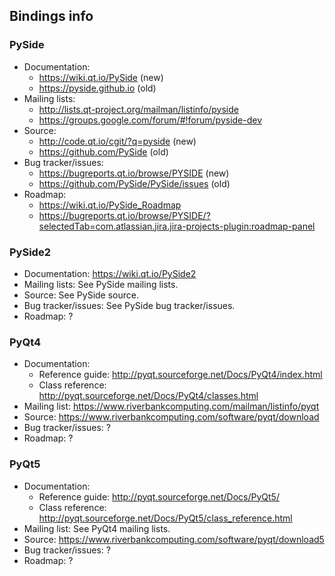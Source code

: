 ## Bindings info

### PySide

* Documentation:
  * https://wiki.qt.io/PySide (new)
  * https://pyside.github.io (old)
* Mailing lists:
  * http://lists.qt-project.org/mailman/listinfo/pyside
  * https://groups.google.com/forum/#!forum/pyside-dev
* Source:
  * http://code.qt.io/cgit/?q=pyside (new)
  * https://github.com/PySide (old)
* Bug tracker/issues:
  * https://bugreports.qt.io/browse/PYSIDE (new)
  * https://github.com/PySide/PySide/issues (old)
* Roadmap:
  * https://wiki.qt.io/PySide_Roadmap
  * https://bugreports.qt.io/browse/PYSIDE/?selectedTab=com.atlassian.jira.jira-projects-plugin:roadmap-panel

### PySide2

* Documentation: https://wiki.qt.io/PySide2
* Mailing lists: See PySide mailing lists.
* Source: See PySide source.
* Bug tracker/issues: See PySide bug tracker/issues.
* Roadmap: ?

### PyQt4

* Documentation:
  * Reference guide: http://pyqt.sourceforge.net/Docs/PyQt4/index.html
  * Class reference: http://pyqt.sourceforge.net/Docs/PyQt4/classes.html
* Mailing list: https://www.riverbankcomputing.com/mailman/listinfo/pyqt
* Source: https://www.riverbankcomputing.com/software/pyqt/download
* Bug tracker/issues: ?
* Roadmap: ?

### PyQt5

* Documentation:
  * Reference guide: http://pyqt.sourceforge.net/Docs/PyQt5/
  * Class reference: http://pyqt.sourceforge.net/Docs/PyQt5/class_reference.html
* Mailing list: See PyQt4 mailing lists.
* Source: https://www.riverbankcomputing.com/software/pyqt/download5
* Bug tracker/issues: ?
* Roadmap: ?
